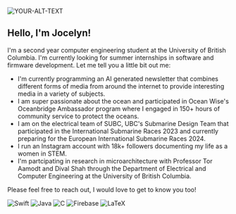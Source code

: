 <picture>
 <source media="(prefers-color-scheme: dark)" srcset="https://github.com/joce04/joce04/assets/72326049/a3999ad6-dddc-4a09-a302-c91914efb154">
 <source media="(prefers-color-scheme: light)" srcset="https://github.com/joce04/joce04/assets/72326049/a3999ad6-dddc-4a09-a302-c91914efb154">
  <img alt="YOUR-ALT-TEXT" src="https://github.com/joce04/joce04/assets/72326049/60762018-c90b-4362-8002-bf6f2232ffa4">
</picture>

## Hello, I'm Jocelyn!
I'm a second year computer engineering student at the University of British Columbia. I'm currently looking for summer internships in software and firmware development. Let me tell you a little bit out me:

- I'm currently programming an AI generated newsletter that combines different forms of media from around the internet to provide interesting media in a variety of subjects.
- I am super passionate about the ocean and participated in Ocean Wise's Oceanbridge Ambassador program where I engaged in 150+ hours of community service to protect the oceans.
- I am on the electrical team of SUBC, UBC's Submarine Design Team that participated in the International Submarine Races 2023 and currently preparing for the European International Submarine Races 2024.
- I run an Instagram account with 18k+ followers documenting my life as a women in STEM.
- I'm partcipating in research in microarchitecture with Professor Tor Aamodt and Dival Shah through the Department of Electrical and Computer Engineering at the University of British Columbia.

Please feel free to reach out, I would love to get to know you too! 

![Swift](https://img.shields.io/badge/swift-F54A2A?style=for-the-badge&logo=swift&logoColor=white)
![Java](https://img.shields.io/badge/java-%23ED8B00.svg?style=for-the-badge&logo=openjdk&logoColor=white)
![C](https://img.shields.io/badge/c-%2300599C.svg?style=for-the-badge&logo=c&logoColor=white)
![Firebase](https://img.shields.io/badge/Firebase-039BE5?style=for-the-badge&logo=Firebase&logoColor=white)
![LaTeX](https://img.shields.io/badge/latex-%23008080.svg?style=for-the-badge&logo=latex&logoColor=white)

